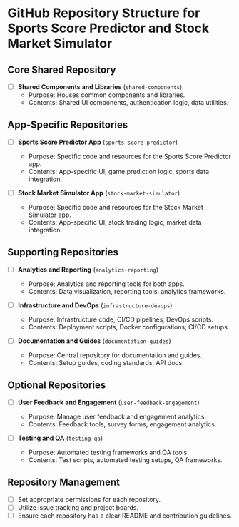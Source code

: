 # GitHub Repository Structure for Sports Score Predictor and Stock Market Simulator

## Core Shared Repository
- [ ] **Shared Components and Libraries** (`shared-components`)
  - Purpose: Houses common components and libraries.
  - Contents: Shared UI components, authentication logic, data utilities.

## App-Specific Repositories
- [ ] **Sports Score Predictor App** (`sports-score-predictor`)
  - Purpose: Specific code and resources for the Sports Score Predictor app.
  - Contents: App-specific UI, game prediction logic, sports data integration.

- [ ] **Stock Market Simulator App** (`stock-market-simulator`)
  - Purpose: Specific code and resources for the Stock Market Simulator app.
  - Contents: App-specific UI, stock trading logic, market data integration.

## Supporting Repositories
- [ ] **Analytics and Reporting** (`analytics-reporting`)
  - Purpose: Analytics and reporting tools for both apps.
  - Contents: Data visualization, reporting tools, analytics frameworks.

- [ ] **Infrastructure and DevOps** (`infrastructure-devops`)
  - Purpose: Infrastructure code, CI/CD pipelines, DevOps scripts.
  - Contents: Deployment scripts, Docker configurations, CI/CD setups.

- [ ] **Documentation and Guides** (`documentation-guides`)
  - Purpose: Central repository for documentation and guides.
  - Contents: Setup guides, coding standards, API docs.

## Optional Repositories
- [ ] **User Feedback and Engagement** (`user-feedback-engagement`)
  - Purpose: Manage user feedback and engagement analytics.
  - Contents: Feedback tools, survey forms, engagement analytics.

- [ ] **Testing and QA** (`testing-qa`)
  - Purpose: Automated testing frameworks and QA tools.
  - Contents: Test scripts, automated testing setups, QA frameworks.

## Repository Management
- [ ] Set appropriate permissions for each repository.
- [ ] Utilize issue tracking and project boards.
- [ ] Ensure each repository has a clear README and contribution guidelines.

